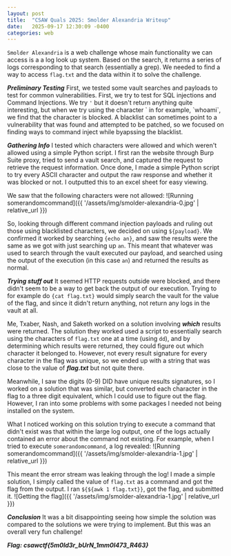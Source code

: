 ```yaml
---
layout: post
title:  "CSAW Quals 2025: Smolder Alexandria Writeup"
date:   2025-09-17 12:30:09 -0400
categories: web
---
```

`Smolder Alexandria` is a web challenge whose main functionality we can access is a a log look up system. Based on the search, it returns a series of logs corresponding to that search (essentially a grep). We needed to find a way to access `flag.txt` and the data within it to solve the challenge.

***Preliminary Testing***
First, we tested some vault searches and payloads to test for common vulnerabilities. First, we try to test for SQL injections and Command Injections. We try `'` but it doesn't return anything quite interesting, but when we try using the character \` in for example, \`whoami\`, we find that the character is blocked. A blacklist can sometimes point to a vulnerability that was found and attempted to be patched, so we focused on finding ways to command inject while byapssing the blacklist.

***Gathering Info***
I tested which characters were allowed and which weren't allowed using a simple Python script. I first ran the website through Burp Suite proxy, tried to send a vault search, and captured the request to retrieve the request information. Once done, I made a simple Python script to try every ASCII character and output the raw response and whether it was blocked or not. I outputted this to an excel sheet for easy viewing.


We saw that the following characters were not allowed:
![Running somerandomcommand]({{ '/assets/img/smolder-alexandria-0.jpg' | relative_url }})

So, looking through different command injection payloads and ruling out those using blacklisted characters, we decided on using `${payload}`. We confirmed it worked by searching `{echo an}`, and saw the results were the same as we got with just searching up `an`. This meant that whatever was used to search through the vault executed our payload, and searched using the output of the execution (in this case `an`) and returned the results as normal.

***Trying stuff out***
It seemed HTTP requests outside were blocked, and there didn't seem to be a way to get back the output of our execution. Trying to for example do `{cat flag.txt}` would simply search the vault for the value of the flag, and since it didn't return anything, not return any logs in the vault at all.

Me, Txaber, Nash, and Saketh worked on a solution involving ***which*** results were returned. The solution they worked used a script to essentially search using the characters of `flag.txt` one at a time (using `dd`), and by determining which results were returned, they could figure out which character it belonged to. However, not every result signature for every character in the flag was unique, so we ended up with a string that was close to the value of ***flag.txt*** but not quite there.

Meanwhile, I saw the digits (0-9) DID have unique results signatures, so I worked on a solution that was similar, but converted each character in the flag to a three digit equivalent, which I could use to figure out the flag. However, I ran into some problems with some packages I needed not being installed on the system.

What I noticed working on this solution trying to execute a command that didn't exist was that within the large log output, one of the logs actually contained an error about the command not existing. For example, when I tried to execute `somerandomcommand`, a log revealed:
![Running somerandomcommand]({{ '/assets/img/smolder-alexandria-1.jpg' | relative_url }})

This meant the error stream was leaking through the log! I made a simple solution, I simply called the value of `flag.txt` as a command and got the flag from the output. I ran `${${awk 1 flag.txt}}`, got the flag, and submitted it.
![Getting the flag]({{ '/assets/img/smolder-alexandria-1.jpg' | relative_url }})

***Conclusion***
It was a bit disappointing seeing how simple the solution was compared to the solutions we were trying to implement. But this was an overall very fun challenge!

***Flag: csawctf{5m0ld3r_bUrN_1mm0l473_R463}***